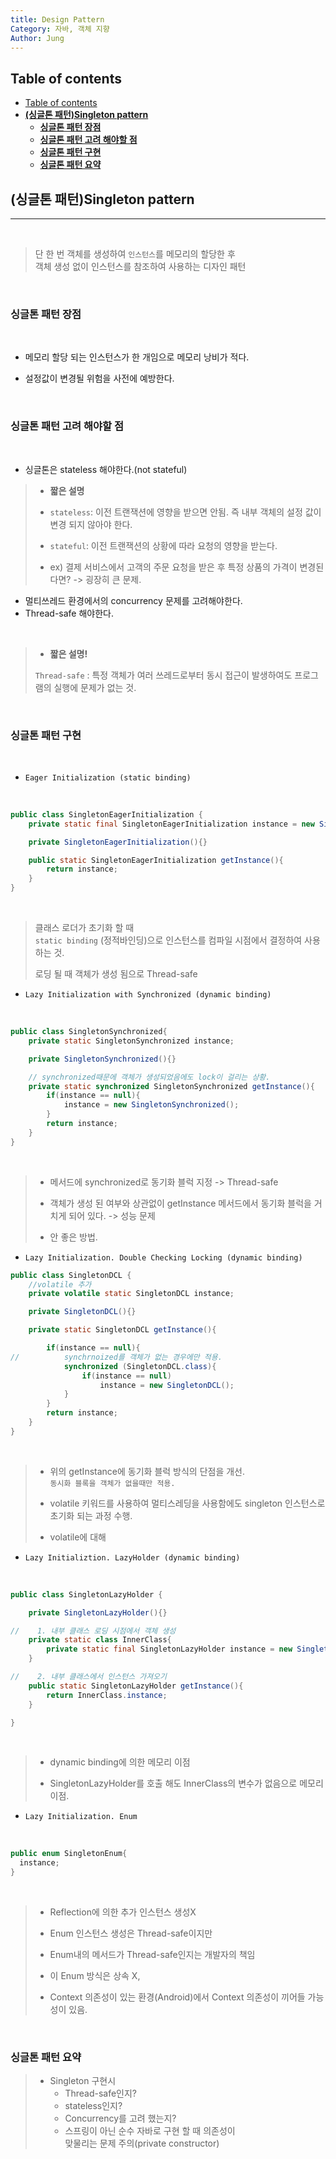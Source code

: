 ```yaml
---
title: Design Pattern
Category: 자바, 객체 지향
Author: Jung
---
```


## Table of contents

- [Table of contents](#table-of-contents)
- [**(싱글톤 패턴)Singleton pattern**](#싱글톤-패턴singleton-pattern)
  - [**싱글톤 패턴 장점**](#싱글톤-패턴-장점)
  - [**싱글톤 패턴 고려 해야할 점**](#싱글톤-패턴-고려-해야할-점)
  - [**싱글톤 패턴 구현**](#싱글톤-패턴-구현)
  - [**싱글톤 패턴 요약**](#싱글톤-패턴-요약)

## **(싱글톤 패턴)Singleton pattern**

---

</br>

> 단 한 번 객체를 생성하여 `인스턴스`를 메모리의 할당한 후  
> 객체 생성 없이 인스턴스를 참조하여 사용하는 디자인 패턴

</br>

### **싱글톤 패턴 장점**

</br>

- 메모리 할당 되는 인스턴스가 한 개임으로 메모리 낭비가 적다.

- 설정값이 변경될 위험을 사전에 예방한다.

</br>

### **싱글톤 패턴 고려 해야할 점**

</br>

- 싱글톤은 stateless 해야한다.(not stateful)

> - **짧은 설명**
>
> - `stateless`: 이전 트랜잭션에 영향을 받으면 안됨. 즉 내부 객체의 설정 값이 변경 되지 않아야 한다.
>
> - `stateful`: 이전 트랜잭션의 상황에 따라 요청의 영향을 받는다.
>
> - ex) 결제 서비스에서 고객의 주문 요청을 받은 후 특정 상품의 가격이 변경된다면? -> 굉장히 큰 문제.

- 멀티쓰레드 환경에서의 concurrency 문제를 고려해야한다.
- Thread-safe 해야한다.

</br>

> - **짧은 설명!**
>
> `Thread-safe` : 특정 객체가 여러 쓰레드로부터 동시 접근이 발생하여도 프로그램의 실행에 문제가 없는 것.

</br>

### **싱글톤 패턴 구현**

</br>

- `Eager Initialization (static binding)`

</br>

```java
public class SingletonEagerInitialization {
    private static final SingletonEagerInitialization instance = new SingletonEagerInitialization();

    private SingletonEagerInitialization(){}

    public static SingletonEagerInitialization getInstance(){
        return instance;
    }
}
```

</br>

> 클래스 로더가 초기화 할 때  
> `static binding` (정적바인딩)으로
> 인스턴스를 컴파일 시점에서 결정하여 사용하는 것.
>
> 로딩 될 때 객체가 생성 됨으로 Thread-safe

- `Lazy Initialization with Synchronized (dynamic binding)`

</br>

```java
public class SingletonSynchronized{
    private static SingletonSynchronized instance;

    private SingletonSynchronized(){}

    // synchronized때문에 객체가 생성되었음에도 lock이 걸리는 상황.
    private static synchronized SingletonSynchronized getInstance(){
        if(instance == null){
            instance = new SingletonSynchronized();
        }
        return instance;
    }
}
```

</br>

> - 메서드에 synchronized로 동기화 블럭 지정 -> Thread-safe
>
> - 객체가 생성 된 여부와 상관없이 getInstance 메서드에서 동기화 블럭을 거치게 되어 있다. -> 성능 문제
>
> - 안 좋은 방법.

- `Lazy Initialization. Double Checking Locking (dynamic binding)`

```java
public class SingletonDCL {
    //volatile 추가
    private volatile static SingletonDCL instance;

    private SingletonDCL(){}

    private static SingletonDCL getInstance(){

        if(instance == null){
//          synchrnoized를 객체가 없는 경우에만 적용.
            synchronized (SingletonDCL.class){
                if(instance == null)
                    instance = new SingletonDCL();
            }
        }
        return instance;
    }
}
```

</br>

> - 위의 getInstance에 동기화 블럭 방식의 단점을 개선.  
>   `동시화 블록을 객체가 없을때만 적용.`
>
> - volatile 키워드를 사용하여 멀티스레딩을 사용함에도 singleton 인스턴스로 초기화 되는 과정 수행.
>
> - volatile에 대해

- `Lazy Initializtion. LazyHolder (dynamic binding)`

</br>

```java
public class SingletonLazyHolder {

    private SingletonLazyHolder(){}

//    1. 내부 클래스 로딩 시점에서 객체 생성
    private static class InnerClass{
        private static final SingletonLazyHolder instance = new SingletonLazyHolder();
    }

//    2. 내부 클래스에서 인스턴스 가져오기
    public static SingletonLazyHolder getInstance(){
        return InnerClass.instance;
    }

}

```

</br>

> - dynamic binding에 의한 메모리 이점
>
> - SingletonLazyHolder를 호출 해도 InnerClass의 변수가 없음으로 메모리 이점.

- `Lazy Initialization. Enum`

</br>

```java
public enum SingletonEnum{
  instance;
}
```

</br>

> - Reflection에 의한 추가 인스턴스 생성X
> - Enum 인스턴스 생성은 Thread-safe이지만
> - Enum내의 메서드가 Thread-safe인지는 개발자의 책임
>
> - 이 Enum 방식은 상속 X,
> - Context 의존성이 있는 환경(Android)에서
>   Context 의존성이 끼어들 가능성이 있음.

</br>

### **싱글톤 패턴 요약**

> - Singleton 구현시
>   - Thread-safe인지?
>   - stateless인지?
>   - Concurrency를 고려 했는지?
>   - 스프링이 아닌 순수 자바로 구현 할 때 의존성이  
>     맞물리는 문제 주의(private constructor)

</br>
</br>
</br>
